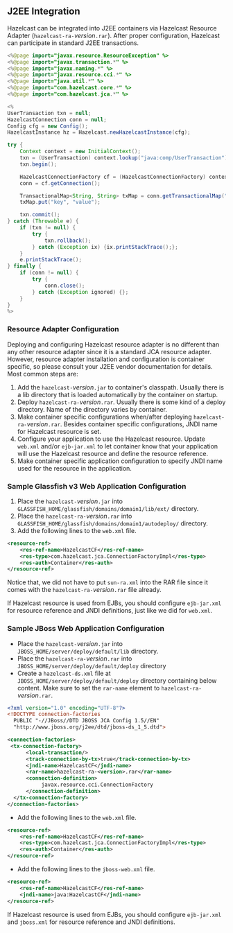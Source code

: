 
## J2EE Integration

Hazelcast can be integrated into J2EE containers via Hazelcast Resource Adapter (`hazelcast-ra-`*version*`.rar`). After proper configuration, Hazelcast can participate in standard J2EE transactions.

```java
<%@page import="javax.resource.ResourceException" %>
<%@page import="javax.transaction.*" %>
<%@page import="javax.naming.*" %>
<%@page import="javax.resource.cci.*" %>
<%@page import="java.util.*" %>
<%@page import="com.hazelcast.core.*" %>
<%@page import="com.hazelcast.jca.*" %>

<%
UserTransaction txn = null;
HazelcastConnection conn = null;
Config cfg = new Config();
HazelcastInstance hz = Hazelcast.newHazelcastInstance(cfg);

try {
    Context context = new InitialContext();
    txn = (UserTransaction) context.lookup("java:comp/UserTransaction");
    txn.begin();

    HazelcastConnectionFactory cf = (HazelcastConnectionFactory) context.lookup ("java:comp/env/HazelcastCF");
    conn = cf.getConnection();

    TransactionalMap<String, String> txMap = conn.getTransactionalMap("default");
    txMap.put("key", "value");

    txn.commit();
} catch (Throwable e) {
    if (txn != null) {
        try {
            txn.rollback();
        } catch (Exception ix) {ix.printStackTrace();};
    }
    e.printStackTrace();
} finally {
    if (conn != null) {
        try {
            conn.close();
        } catch (Exception ignored) {};
    }
}
%>
```

### Resource Adapter Configuration

Deploying and configuring Hazelcast resource adapter is no different than any other resource adapter since it is a standard JCA resource adapter. However, resource adapter installation and configuration is container specific, so please consult your J2EE vendor documentation for details. Most common steps are:

1. Add the `hazelcast-`*version*`.jar` to container's classpath. Usually there is a lib directory that is loaded automatically by the container on startup.
2. Deploy `hazelcast-ra-`*version*`.rar`. Usually there is some kind of a deploy directory. Name of the directory varies by container.
3. Make container specific configurations when/after deploying `hazelcast-ra-`*version*`.rar`. Besides container specific configurations, JNDI name for Hazelcast resource is set.
4. Configure your application to use the Hazelcast resource. Update `web.xml` and/or `ejb-jar.xml` to let container know that your application will use the Hazelcast resource and define the resource reference.
5. Make container specific application configuration to specify JNDI name used for the resource in the application.


### Sample Glassfish v3 Web Application Configuration

1. Place the `hazelcast-`*version*`.jar` into `GLASSFISH_HOME/glassfish/domains/domain1/lib/ext/` directory.
2. Place the `hazelcast-ra-`*version*`.rar` into `GLASSFISH_HOME/glassfish/domains/domain1/autodeploy/` directory.
3. Add the following lines to the `web.xml` file.

```xml
<resource-ref>
    <res-ref-name>HazelcastCF</res-ref-name>
    <res-type>com.hazelcast.jca.ConnectionFactoryImpl</res-type>
    <res-auth>Container</res-auth>
</resource-ref>
```

Notice that, we did not have to put `sun-ra.xml` into the RAR file since it comes with the `hazelcast-ra-`*version*`.rar` file already.

If Hazelcast resource is used from EJBs, you should configure `ejb-jar.xml` for resource reference and JNDI definitions, just like we did for `web.xml`.



### Sample JBoss Web Application Configuration

- Place the `hazelcast-`*version*`.jar` into `JBOSS_HOME/server/deploy/default/lib` directory.
- Place the `hazelcast-ra-`*version*`.rar` into `JBOSS_HOME/server/deploy/default/deploy` directory
- Create a `hazelcast-ds.xml` file at `JBOSS_HOME/server/deploy/default/deploy` directory containing below content. Make sure to set the `rar-name` element to `hazelcast-ra-`*version*`.rar`.

```xml
<?xml version="1.0" encoding="UTF-8"?>
<!DOCTYPE connection-factories
  PUBLIC "-//JBoss//DTD JBOSS JCA Config 1.5//EN"
  "http://www.jboss.org/j2ee/dtd/jboss-ds_1_5.dtd">

<connection-factories>
 <tx-connection-factory>
      <local-transaction/>
      <track-connection-by-tx>true</track-connection-by-tx>
      <jndi-name>HazelcastCF</jndi-name>
      <rar-name>hazelcast-ra-<version>.rar</rar-name>
      <connection-definition>
           javax.resource.cci.ConnectionFactory
      </connection-definition>
  </tx-connection-factory>
</connection-factories>
```

- Add the following lines to the `web.xml` file.

```xml
<resource-ref>
    <res-ref-name>HazelcastCF</res-ref-name>
    <res-type>com.hazelcast.jca.ConnectionFactoryImpl</res-type>
    <res-auth>Container</res-auth>
</resource-ref>
```

- Add the following lines to the `jboss-web.xml` file.

```xml
<resource-ref>
    <res-ref-name>HazelcastCF</res-ref-name>
    <jndi-name>java:HazelcastCF</jndi-name>
</resource-ref>
```

If Hazelcast resource is used from EJBs, you should configure `ejb-jar.xml` and `jboss.xml` for resource reference and JNDI definitions.


